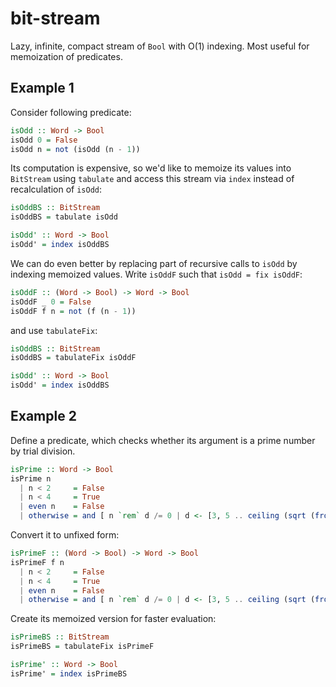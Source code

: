 # bit-stream

Lazy, infinite, compact stream of `Bool` with O(1) indexing.
Most useful for memoization of predicates.

## Example 1

Consider following predicate:

```haskell
isOdd :: Word -> Bool
isOdd 0 = False
isOdd n = not (isOdd (n - 1))
```

Its computation is expensive, so we'd like to memoize its values into
`BitStream` using `tabulate` and access this stream via `index`
instead of recalculation of `isOdd`:

```haskell
isOddBS :: BitStream
isOddBS = tabulate isOdd

isOdd' :: Word -> Bool
isOdd' = index isOddBS
```

We can do even better by replacing part of recursive calls to `isOdd`
by indexing memoized values. Write `isOddF`
such that `isOdd = fix isOddF`:

```haskell
isOddF :: (Word -> Bool) -> Word -> Bool
isOddF _ 0 = False
isOddF f n = not (f (n - 1))
```

and use `tabulateFix`:

```haskell
isOddBS :: BitStream
isOddBS = tabulateFix isOddF

isOdd' :: Word -> Bool
isOdd' = index isOddBS
```

## Example 2

Define a predicate, which checks whether its argument is
a prime number by trial division.

```haskell
isPrime :: Word -> Bool
isPrime n
  | n < 2     = False
  | n < 4     = True
  | even n    = False
  | otherwise = and [ n `rem` d /= 0 | d <- [3, 5 .. ceiling (sqrt (fromIntegral n))], isPrime d]
```

Convert it to unfixed form:

```haskell
isPrimeF :: (Word -> Bool) -> Word -> Bool
isPrimeF f n
  | n < 2     = False
  | n < 4     = True
  | even n    = False
  | otherwise = and [ n `rem` d /= 0 | d <- [3, 5 .. ceiling (sqrt (fromIntegral n))], f d]
```

Create its memoized version for faster evaluation:

```haskell
isPrimeBS :: BitStream
isPrimeBS = tabulateFix isPrimeF

isPrime' :: Word -> Bool
isPrime' = index isPrimeBS
```
